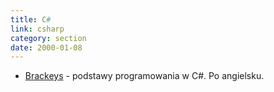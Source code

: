 ```yaml
---
title: C#
link: csharp
category: section
date: 2000-01-08
---
```


*   [Brackeys](https://www.youtube.com/channel/UCYbK_tjZ2OrIZFBvU6CCMiA) - podstawy programowania w C#. Po angielsku.